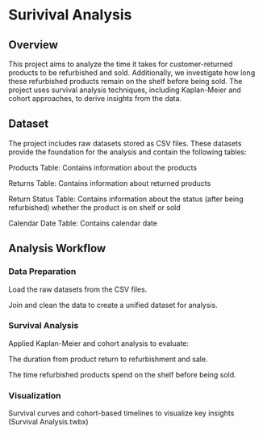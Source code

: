 # Surivival Analysis

## Overview

This project aims to analyze the time it takes for customer-returned products to be refurbished and sold. Additionally, we investigate how long these refurbished products remain on the shelf before being sold. The project uses survival analysis techniques, including Kaplan-Meier and cohort approaches, to derive insights from the data.

## Dataset

The project includes raw datasets stored as CSV files. These datasets provide the foundation for the analysis and contain the following tables:

Products Table: Contains information about the products

Returns Table: Contains information about returned products

Return Status Table: Contains information about the status (after being refurbished) whether the product is on shelf or sold

Calendar Date Table: Contains calendar date

## Analysis Workflow

### Data Preparation

Load the raw datasets from the CSV files.

Join and clean the data to create a unified dataset for analysis.

### Survival Analysis

Applied Kaplan-Meier and cohort analysis to evaluate:

The duration from product return to refurbishment and sale.

The time refurbished products spend on the shelf before being sold.

### Visualization

Survival curves and cohort-based timelines to visualize key insights (Survival Analysis.twbx)

